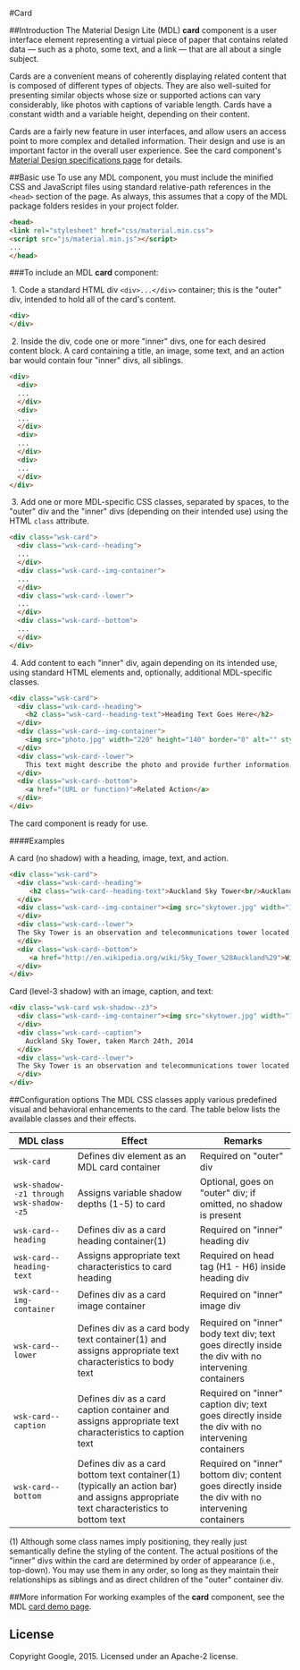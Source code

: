 #Card

##Introduction
The Material Design Lite (MDL) **card** component is a user interface element representing a virtual piece of paper that contains related data &mdash; such as a photo, some text, and a link &mdash; that are all about a single subject.

Cards are a convenient means of coherently displaying related content that is composed of different types of objects. They are also well-suited for presenting similar objects whose size or supported actions can vary considerably, like photos with captions of variable length. Cards have a constant width and a variable height, depending on their content.

Cards are a fairly new feature in user interfaces, and allow users an access point to more complex and detailed information. Their design and use is an important factor in the overall user experience. See the card component's [Material Design specifications page](http://www.google.com/design/spec/components/cards.html) for details. 

##Basic use
To use any MDL component, you must include the minified CSS and JavaScript files using standard relative-path references in the `<head>` section of the page. As always, this assumes that a copy of the MDL package folders resides in your project folder.

```html
<head>
<link rel="stylesheet" href="css/material.min.css">
<script src="js/material.min.js"></script>
...
</head>
```

###To include an MDL **card** component:

&nbsp;1. Code a standard HTML div `<div>...</div>` container; this is the "outer" div, intended to hold all of the card's content.
```html
<div>
</div>
```
&nbsp;2. Inside the div, code one or more "inner" divs, one for each desired content block. A card containing a title, an image, some text, and an action bar would contain four "inner" divs, all siblings.
```html
<div>
  <div>
  ...
  </div>
  <div>
  ...
  </div>
  <div>
  ...
  </div>
  <div>
  ...
  </div>
</div>
```
&nbsp;3. Add one or more MDL-specific CSS classes, separated by spaces, to the "outer" div and the "inner" divs (depending on their intended use) using the HTML `class` attribute.
```html
<div class="wsk-card">
  <div class="wsk-card--heading">
  ...
  </div>
  <div class="wsk-card--img-container">
  ...
  </div>
  <div class="wsk-card--lower">
  ...
  </div>
  <div class="wsk-card--bottom">
  ...
  </div>
</div>
```
&nbsp;4. Add content to each "inner" div, again depending on its intended use, using standard HTML elements and, optionally, additional MDL-specific classes.
```html
<div class="wsk-card">
  <div class="wsk-card--heading">
    <h2 class="wsk-card--heading-text">Heading Text Goes Here</h2>
  </div>
  <div class="wsk-card--img-container">
    <img src="photo.jpg" width="220" height="140" border="0" alt="" style="padding:20px;">
  </div>
  <div class="wsk-card--lower">
    This text might describe the photo and provide further information, such as where and when it was taken.
  </div>
  <div class="wsk-card--bottom">
    <a href="(URL or function)">Related Action</a>
  </div>
</div>
```

The card component is ready for use.

####Examples

A card (no shadow) with a heading, image, text, and action.

```html
<div class="wsk-card">
  <div class="wsk-card--heading">
     <h2 class="wsk-card--heading-text">Auckland Sky Tower<br/>Auckland, New Zealand</h2>
  </div>
  <div class="wsk-card--img-container"><img src="skytower.jpg" width="173" height="157" border="0" alt="" style="padding:10px;">
  </div>
  <div class="wsk-card--lower">
  The Sky Tower is an observation and telecommunications tower located in Auckland, New Zealand. It is 328 metres (1,076 ft) tall, making it the tallest man-made structure in the Southern Hemisphere.
  </div>
  <div class="wsk-card--bottom">
     <a href="http://en.wikipedia.org/wiki/Sky_Tower_%28Auckland%29">Wikipedia entry</a>
  </div>
</div>
```

Card (level-3 shadow) with an image, caption, and text:

```html
<div class="wsk-card wsk-shadow--z3">
  <div class="wsk-card--img-container"><img src="skytower.jpg" width="173" height="157" border="0" alt="" style="padding:10px;">
  </div>
  <div class="wsk-card--caption">
    Auckland Sky Tower, taken March 24th, 2014
  </div>
  <div class="wsk-card--lower">
  The Sky Tower is an observation and telecommunications tower located in Auckland, New Zealand. It is 328 metres (1,076 ft) tall, making it the tallest man-made structure in the Southern Hemisphere.
  </div>
</div>
```

##Configuration options
The MDL CSS classes apply various predefined visual and behavioral enhancements to the card. The table below lists the available classes and their effects.

| MDL class | Effect | Remarks |
|-----------|--------|---------|
| `wsk-card` | Defines div element as an MDL card container | Required on "outer" div |
| `wsk-shadow--z1 through wsk-shadow--z5` | Assigns variable shadow depths (1-5) to card | Optional, goes on "outer" div; if omitted, no shadow is present |
| `wsk-card--heading` | Defines div as a card heading container(1) | Required on "inner" heading div |
| `wsk-card--heading-text` | Assigns appropriate text characteristics to card heading | Required on head tag (H1 - H6) inside heading div |
| `wsk-card--img-container` | Defines div as a card image container | Required on "inner" image div |
| `wsk-card--lower` | Defines div as a card body text container(1) and assigns appropriate text characteristics to body text | Required on "inner" body text div; text goes directly inside the div with no intervening containers |
| `wsk-card--caption` | Defines div as a card caption container and assigns appropriate text characteristics to caption text | Required on "inner" caption div; text goes directly inside the div with no intervening containers |
| `wsk-card--bottom` | Defines div as a card bottom text container(1) (typically an action bar) and assigns appropriate text characteristics to bottom text | Required on "inner" bottom div; content goes directly inside the div with no intervening containers |

(1) Although some class names imply positioning, they really just semantically define the styling of the content. The actual positions of the "inner" divs within the card are determined by order of appearance (i.e., top-down). You may use them in any order, so long as they maintain their relationships as siblings and as direct children of the "outer" container div.

##More information
For working examples of the **card** component, see the MDL [card demo page](www.github.com/google/material-design-lite/src/card/demo.html).

## License

Copyright Google, 2015. Licensed under an Apache-2 license.

